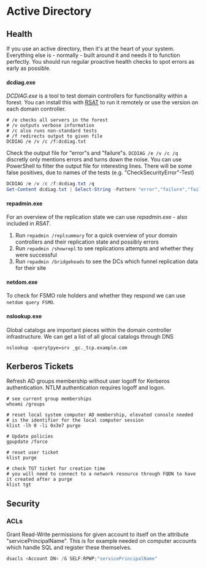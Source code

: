 # Active Directory

## Health
If you use an active directory, then it's at the heart of your system. Everything else is - normally - built around it and needs it to function perfectly. You should run regular proactive health checks to spot errors as early as possible.

#### dcdiag.exe
_DCDIAG.exe_ is a tool to test domain controllers for functionality within a forest. You can install this with [RSAT](https://support.microsoft.com/en-us/help/2693643/remote-server-administration-tools-rsat-for-windows-operating-systems) to run it remotely or use the version on each domain controller.
```shell
# /e checks all servers in the forest
# /v outputs verbose information
# /c also runs non-standard tests
# /f redirects output to given file
DCDIAG /e /v /c /f:dcdiag.txt
```
Check the output file for "error"s and "failure"s. `DCDIAG /e /v /c /q` discretly only mentions errors and turns down the noise.
You can use PowerShell to filter the output file for interesting lines. There will be some false positives, due to names of the tests (e.g. "CheckSecurityError"-Test)
```powershell
DCDIAG /e /v /c /f:dcdiag.txt /q
Get-Content dcdiag.txt | Select-String -Pattern "error","failure","failed" -Context 2
```

#### repadmin.exe
For an overview of the replication state we can use _repadmin.exe_ - also included in _RSAT_. 
1. Run `repadmin /replsummary` for a quick overview of your domain controllers and their replication state and possibly errors
2. Run `repadmin /showrepl` to see replications attempts and whether they were successful
3. Run `repadmin /bridgeheads` to see the DCs which funnel replication data for their site

#### netdom.exe
To check for FSMO role holders and whether they respond we can use `netdom query FSMO`.

#### nslookup.exe
Global catalogs are important pieces within the domain controller infrastructure. We can get a list of all glocal catalogs through DNS
```shell
nslookup -querytpye=srv _gc._tcp.example.com
```

## Kerberos Tickets
Refresh AD groups membership without user logoff for Kerberos authentication. NTLM authentication requires logoff and logon.

```shell
# see current group memberships
whoami /groups

# reset local system computer AD membership, elevated console needed
# is the identifier for the local computer session
klist -lh 0 -li 0x3e7 purge

# Update policies
gpupdate /force

# reset user ticket
klist purge

# check TGT ticket for creation time
# you will need to connect to a network resource through FQDN to have it created after a purge
klist tgt
```

## Security

### ACLs
Grant Read-Write permissions for given account to itself on the attribute "servicePrincipalName". This is for example needed on computer accounts which handle SQL and register these themselves.
```powershell
dsacls <Account DN> /G SELF:RPWP;"servicePrincipalName" 
```
